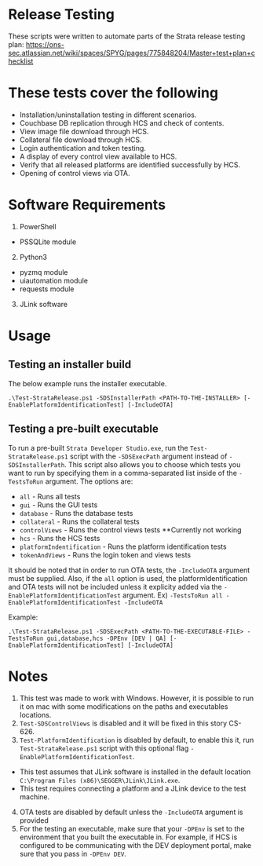 # Release Testing

These scripts were written to automate parts of the Strata release testing plan:
https://ons-sec.atlassian.net/wiki/spaces/SPYG/pages/775848204/Master+test+plan+checklist

# These tests cover the following

* Installation/uninstallation testing in different scenarios.
* Couchbase DB replication through HCS and check of contents.
* View image file download through HCS.
* Collateral file download through HCS.
* Login authentication and token testing.
* A display of every control view available to HCS.
* Verify that all released platforms are identified successfully by HCS.
* Opening of control views via OTA.

# Software Requirements
1. PowerShell
  * PSSQLite module
2. Python3
  * pyzmq module
  * uiautomation module
  * requests module
3. JLink software

# Usage 

## Testing an installer build
The below example runs the installer executable.

`.\Test-StrataRelease.ps1 -SDSInstallerPath <PATH-TO-THE-INSTALLER> [-EnablePlatformIdentificationTest] [-IncludeOTA]`

## Testing a pre-built executable
To run a pre-built `Strata Developer Studio.exe`, run the `Test-StrataRelease.ps1` script with the `-SDSExecPath` argument instead of `-SDSInstallerPath`. This script also allows you to choose which tests you want to run by specifying them in a comma-separated list inside of the `-TestsToRun` argument. The options are:
* `all` - Runs all tests
* `gui` - Runs the GUI tests
* `database` - Runs the database tests
* `collateral` - Runs the collateral tests
* `controlViews` - Runs the control views tests **Currently not working
* `hcs` - Runs the HCS tests
* `platformIndentification` - Runs the platform identification tests
* `tokenAndViews` - Runs the login token and views tests

It should be noted that in order to run OTA tests, the `-IncludeOTA` argument must be supplied. Also, if the `all` option is used, the platformIdentification and OTA tests will not be included unless it explicity added via the `-EnablePlatformIdentificationTest` argument. Ex) `-TestsToRun all -EnablePlatformIdentificationTest -IncludeOTA`

Example:

`.\Test-StrataRelease.ps1 -SDSExecPath <PATH-TO-THE-EXECUTABLE-FILE> -TestsToRun gui,database,hcs -DPEnv [DEV | QA] [-EnablePlatformIdentificationTest] [-IncludeOTA]`

# Notes
1. This test was made to work with Windows. However, it is possible to run it on mac with some modifications on the paths and executables locations.
2. `Test-SDSControlViews` is disabled and it will be fixed in this story CS-626.
3. `Test-PlatformIdentification` is disabled by default, to enable this it, run `Test-StrataRelease.ps1` script with this optional flag `-EnablePlatformIdentificationTest`.
  * This test assumes that JLink software is installed in the default location `C:\Program Files (x86)\SEGGER\JLink\JLink.exe`.
  * This test requires connecting a platform and a JLink device to the test machine.
4. OTA tests are disabled by default unless the `-IncludeOTA` argument is provided
5. For the testing an executable, make sure that your `-DPEnv` is set to the environment that you built the executable in. For example, if HCS is configured to be communicating with the DEV deployment portal, make sure that you pass in `-DPEnv DEV`.
